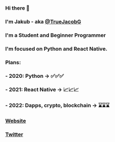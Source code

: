 ### Hi there 👋
### I'm Jakub - aka [@TrueJacobG][twitter]

### I'm a Student and Beginner Programmer
### I'm focused on Python and React Native.


### Plans:
### - 2020: Python -> ✅✅✅
### - 2021: React Native -> 📈📈📈
### - 2022: Dapps, crypto, blockchain -> ⌛⌛⌛


### [Website][website]
### [Twitter][twitter]

[website]: https://truejacobg.github.io/WEB/
[twitter]: https://twitter.com/TrueJacobG
